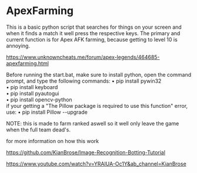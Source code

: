# ApexFarming
This is a basic python script that searches for things on your screen and when it finds a match it well press the respective keys. The primary and current function is for Apex AFK farming, because getting to level 10 is annoying.

https://www.unknowncheats.me/forum/apex-legends/464685-apexfarming.html


Before running the start.bat, make sure to install python, open the command prompt, and type the following commands:
 • pip install pywin32                                                                                                                                                 
 • pip install keyboard                                                                                                                                                 
 • pip install pyautogui                                                                                                                                               
 • pip install opencv-python                                                                                                                                           
if your getting a "The Pillow package is required to use this function" error, use:
 • pip install Pillow --upgrade


NOTE: this is made to farm ranked aswell so it well only leave the game when the full team dead's.






for more information on how this work

https://github.com/KianBrose/Image-Recognition-Botting-Tutorial

https://www.youtube.com/watch?v=YRAIUA-Oc1Y&ab_channel=KianBrose
